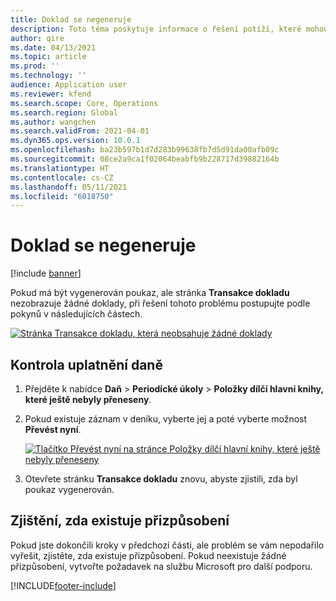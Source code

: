 ```yaml
---
title: Doklad se negeneruje
description: Toto téma poskytuje informace o řešení potíží, které mohou pomoci, když se má generovat doklad, ale negeneruje.
author: qire
ms.date: 04/13/2021
ms.topic: article
ms.prod: ''
ms.technology: ''
audience: Application user
ms.reviewer: kfend
ms.search.scope: Core, Operations
ms.search.region: Global
ms.author: wangchen
ms.search.validFrom: 2021-04-01
ms.dyn365.ops.version: 10.0.1
ms.openlocfilehash: ba23b597b1d7d283b99638fb7d5d91da00afb09c
ms.sourcegitcommit: 08ce2a9ca1f02064beabfb9b228717d39882164b
ms.translationtype: HT
ms.contentlocale: cs-CZ
ms.lasthandoff: 05/11/2021
ms.locfileid: "6018750"
---
```

# <a name="voucher-isnt-generated"></a>Doklad se negeneruje

[!include [banner](../includes/banner.md)]

Pokud má být vygenerován poukaz, ale stránka **Transakce dokladu** nezobrazuje žádné doklady, při řešení tohoto problému postupujte podle pokynů v následujících částech.

[![Stránka Transakce dokladu, která neobsahuje žádné doklady](./media/voucher-not-generated-Picture1.png)](./media/voucher-not-generated-Picture1.png)

## <a name="check-the-tax-applicability"></a>Kontrola uplatnění daně

1. Přejděte k nabídce **Daň** \> **Periodické úkoly** \> **Položky dílčí hlavní knihy, které ještě nebyly přeneseny**.
2. Pokud existuje záznam v deníku, vyberte jej a poté vyberte možnost **Převést nyní**.

    [![Tlačítko Převést nyní na stránce Položky dílčí hlavní knihy, které ještě nebyly přeneseny](./media/voucher-not-generated-Picture2.png)](./media/voucher-not-generated-Picture2.png)

3. Otevřete stránku **Transakce dokladu** znovu, abyste zjistili, zda byl poukaz vygenerován.

## <a name="determine-whether-customization-exists"></a>Zjištění, zda existuje přizpůsobení

Pokud jste dokončili kroky v předchozí části, ale problém se vám nepodařilo vyřešit, zjistěte, zda existuje přizpůsobení. Pokud neexistuje žádné přizpůsobení, vytvořte požadavek na službu Microsoft pro další podporu.

[!INCLUDE[footer-include](../../includes/footer-banner.md)]

